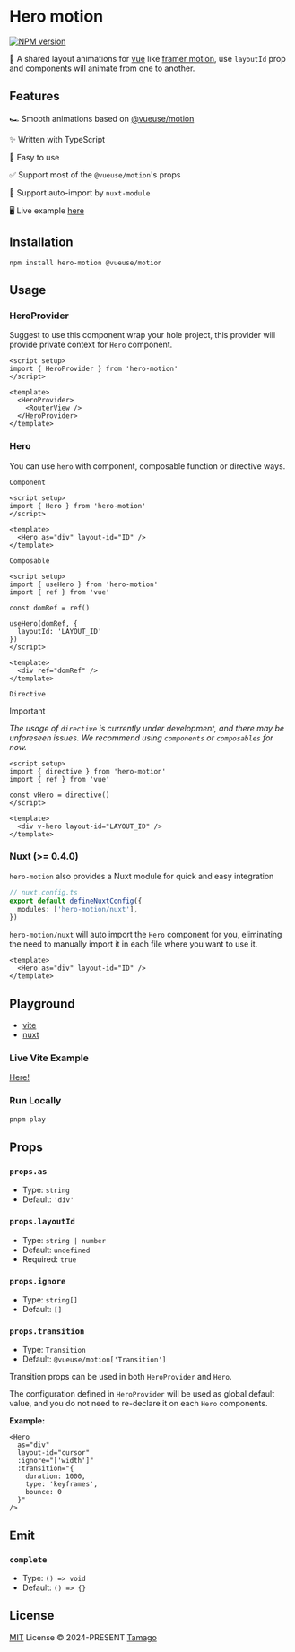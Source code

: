 # Hero motion

[![NPM version](https://img.shields.io/npm/v/hero-motion)](https://www.npmjs.com/package/hero-motion)

🌊 A shared layout animations for [vue](https://vuejs.org/) like [framer motion](https://www.framer.com/motion/), use `layoutId` prop and components will animate from one to another.

## Features

🏎 Smooth animations based on [@vueuse/motion](https://motion.vueuse.org/)

✨ Written with TypeScript

🙌 Easy to use

✅ Support most of the `@vueuse/motion`'s props

🚀 Support auto-import by `nuxt-module`

🖥️ Live example [here](https://stackblitz.com/~/github.com/tmg0/hero-motion)

## Installation

```
npm install hero-motion @vueuse/motion
```

## Usage

### HeroProvider

Suggest to use this component wrap your hole project, this provider will provide private context for `Hero` component.

```vue
<script setup>
import { HeroProvider } from 'hero-motion'
</script>

<template>
  <HeroProvider>
    <RouterView />
  </HeroProvider>
</template>
```

### Hero

You can use `hero` with component, composable function or directive ways.

`Component`

```vue
<script setup>
import { Hero } from 'hero-motion'
</script>

<template>
  <Hero as="div" layout-id="ID" />
</template>
```

`Composable`

```vue
<script setup>
import { useHero } from 'hero-motion'
import { ref } from 'vue'

const domRef = ref()

useHero(domRef, {
  layoutId: 'LAYOUT_ID'
})
</script>

<template>
  <div ref="domRef" />
</template>
```

`Directive`

> [!IMPORTANT]
> _The usage of `directive` is currently under development, and there may be unforeseen issues. We recommend using `components` or `composables` for now._

```vue
<script setup>
import { directive } from 'hero-motion'
import { ref } from 'vue'

const vHero = directive()
</script>

<template>
  <div v-hero layout-id="LAYOUT_ID" />
</template>
```

### Nuxt (>= 0.4.0)

`hero-motion` also provides a Nuxt module for quick and easy integration

```ts
// nuxt.config.ts
export default defineNuxtConfig({
  modules: ['hero-motion/nuxt'],
})
```

`hero-motion/nuxt` will auto import the `Hero` component for you, eliminating the need to manually import it in each file where you want to use it.

```vue
<template>
  <Hero as="div" layout-id="ID" />
</template>
```

## Playground

- [vite](./playgrounds/vite)
- [nuxt](./playgrounds/nuxt)

### Live Vite Example

[Here!](https://stackblitz.com/~/github.com/tmg0/hero-motion)

### Run Locally

```sh
pnpm play
```

## Props

### `props.as`

- Type: `string`
- Default: `'div'`

### `props.layoutId`

- Type: `string | number`
- Default: `undefined`
- Required: `true`

### `props.ignore`

- Type: `string[]`
- Default: `[]`

### `props.transition`

- Type: `Transition`
- Default: `@vueuse/motion['Transition']`

Transition props can be used in both `HeroProvider` and `Hero`.

The configuration defined in `HeroProvider` will be used as global default value, and you do not need to re-declare it on each `Hero` components.

**Example:**

```vue
<Hero
  as="div"
  layout-id="cursor"
  :ignore="['width']"
  :transition="{
    duration: 1000,
    type: 'keyframes',
    bounce: 0
  }"
/>
```

## Emit

### `complete`

- Type: `() => void`
- Default: `() => {}`

## License

[MIT](./LICENSE) License © 2024-PRESENT [Tamago](https://github.com/tmg0)
